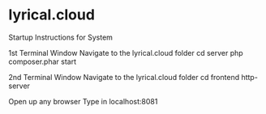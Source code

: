 # lyrical.cloud

Startup Instructions for System

1st Terminal Window
Navigate to the lyrical.cloud folder
 cd server
 php composer.phar start

2nd Terminal Window
Navigate to the lyrical.cloud folder
 cd frontend
 http-server

Open up any browser
Type in localhost:8081
